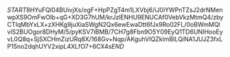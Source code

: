$START$8HYuFQl04BUivjXs/ogF+HpPZgT4m1LXVbj6/iJ0iYWPnTZsJ2drNMenwpXS9OmFwOIb+qG+XD3G7hUM/krJzlENHU9ENUCAf0VebVkzMtmQ4/zbyCTIqMbYxLX+zXHKg9juXiaSWgN2Qx6ewEwaDtt6fJx9Ro02FL/0oBWmMQlvlS2BUOgor8DHyM/5/pyKSV7iBMB/7CH7g8Fbn9O5Y09EyQ1TD6UNIHooEyvL0Q8q+SjSXCHmZizURq8X/168Gv+Nqp/AKguhVIQZklmBILQiNA1JUJZ3fxLP15no2dqhUYV2xipL4XLfO7+6CX4s$END$